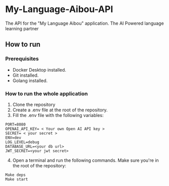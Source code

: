 # My-Language-Aibou-API
The API for the "My Language Aibou" application. The AI Powered language learning partner

## How to run

### Prerequisites

- Docker Desktop installed.
- Git installed.
- Golang installed.

### How to run the whole application

1. Clone the repository
2. Create a .env file at the root of the repository.
3. Fill the .env file with the following variables:
```
PORT=8080
OPENAI_API_KEY= < Your own Open AI API key >
SECRET= < your secret >
ENV=dev
LOG_LEVEL=debug
DATABASE_URL=<your db url>
JWT_SECRET=<your jwt secret>
```
4. Open a terminal and run the following commands. Make sure you're in the root of the repository:

```
Make deps
Make start
```

